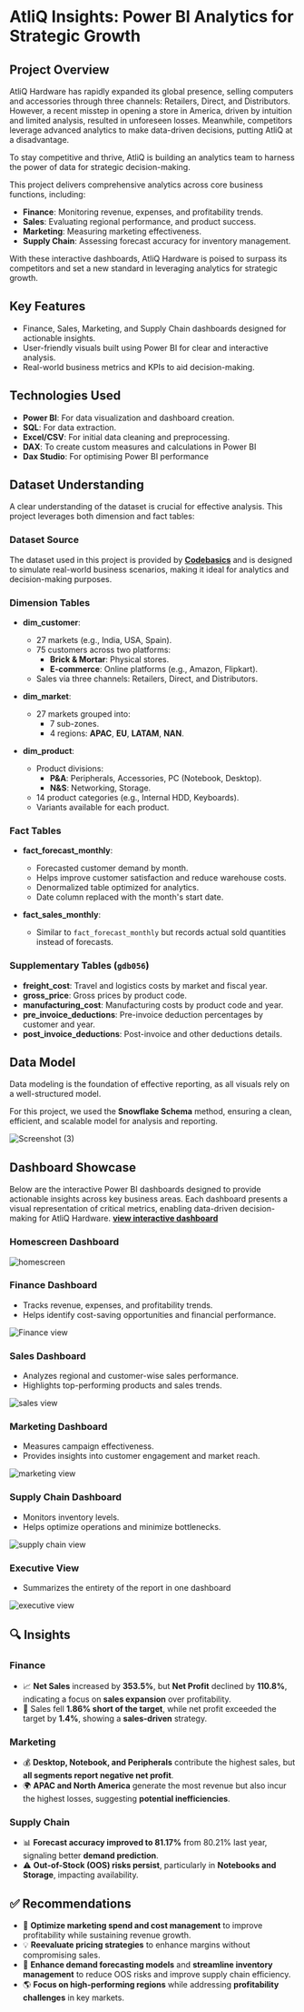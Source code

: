 # AtliQ Insights: Power BI Analytics for Strategic Growth
## **Project Overview**  

AtliQ Hardware has rapidly expanded its global presence, selling computers and accessories through three channels: Retailers, Direct, and Distributors. However, a recent misstep in opening a store in America, driven by intuition and limited analysis, resulted in unforeseen losses. Meanwhile, competitors leverage advanced analytics to make data-driven decisions, putting AtliQ at a disadvantage.

To stay competitive and thrive, AtliQ is building an analytics team to harness the power of data for strategic decision-making.  

This project delivers comprehensive analytics across core business functions, including:  
- **Finance**: Monitoring revenue, expenses, and profitability trends.  
- **Sales**: Evaluating regional performance, and product success.  
- **Marketing**: Measuring marketing effectiveness.  
- **Supply Chain**: Assessing forecast accuracy for inventory management.  

With these interactive dashboards, AtliQ Hardware is poised to surpass its competitors and set a new standard in leveraging analytics for strategic growth.  

## **Key Features**
- Finance, Sales, Marketing, and Supply Chain dashboards designed for actionable insights.  
- User-friendly visuals built using Power BI for clear and interactive analysis.  
- Real-world business metrics and KPIs to aid decision-making.

## **Technologies Used**  
- **Power BI**: For data visualization and dashboard creation.  
- **SQL**: For data extraction.  
- **Excel/CSV**: For initial data cleaning and preprocessing.  
- **DAX**: To create custom measures and calculations in Power BI
- **Dax Studio**: For optimising Power BI performance

## **Dataset Understanding**  

A clear understanding of the dataset is crucial for effective analysis. This project leverages both dimension and fact tables:  

### **Dataset Source**  
The dataset used in this project is provided by **[Codebasics](https://codebasics.io/)** and is designed to simulate real-world business scenarios, making it ideal for analytics and decision-making purposes.

### **Dimension Tables**  
- **dim_customer**:  
  - 27 markets (e.g., India, USA, Spain).  
  - 75 customers across two platforms:  
    - **Brick & Mortar**: Physical stores.  
    - **E-commerce**: Online platforms (e.g., Amazon, Flipkart).  
  - Sales via three channels: Retailers, Direct, and Distributors.  

- **dim_market**:  
  - 27 markets grouped into:  
    - 7 sub-zones.  
    - 4 regions: **APAC**, **EU**, **LATAM**, **NAN**.  

- **dim_product**:  
  - Product divisions:  
    - **P&A**: Peripherals, Accessories, PC (Notebook, Desktop).  
    - **N&S**: Networking, Storage.  
  - 14 product categories (e.g., Internal HDD, Keyboards).  
  - Variants available for each product.  

### **Fact Tables**  
- **fact_forecast_monthly**:  
  - Forecasted customer demand by month.  
  - Helps improve customer satisfaction and reduce warehouse costs.  
  - Denormalized table optimized for analytics.  
  - Date column replaced with the month's start date.  

- **fact_sales_monthly**:  
  - Similar to `fact_forecast_monthly` but records actual sold quantities instead of forecasts.  

### **Supplementary Tables** (`gdb056`)  
- **freight_cost**: Travel and logistics costs by market and fiscal year.  
- **gross_price**: Gross prices by product code.  
- **manufacturing_cost**: Manufacturing costs by product code and year.  
- **pre_invoice_deductions**: Pre-invoice deduction percentages by customer and year.  
- **post_invoice_deductions**: Post-invoice and other deductions details.

## **Data Model**  

Data modeling is the foundation of effective reporting, as all visuals rely on a well-structured model.  

For this project, we used the **Snowflake Schema** method, ensuring a clean, efficient, and scalable model for analysis and reporting.  

![Screenshot (3)](https://github.com/user-attachments/assets/39e0ff95-5916-4395-ae42-3efe622cd669)

## **Dashboard Showcase**
Below are the interactive Power BI dashboards designed to provide actionable insights across key business areas. Each dashboard presents a visual representation of critical metrics, enabling data-driven decision-making for AtliQ Hardware. **[view interactive dashboard](https://app.powerbi.com/reportEmbed?reportId=cd86b039-207c-4eb5-a4f9-8047b06f332e&autoAuth=true&ctid=ede29655-d097-42e4-bbb5-f38d427fbfb8)** 

### **Homescreen Dashboard**

![homescreen](https://github.com/user-attachments/assets/b9c1d311-4bad-43b6-844b-47ae2492419d)

### **Finance Dashboard**  
- Tracks revenue, expenses, and profitability trends.  
- Helps identify cost-saving opportunities and financial performance.
  
![Finance view](https://github.com/user-attachments/assets/0caef7ea-2791-49a3-a7fc-3777c9769b85)

### **Sales Dashboard**  
- Analyzes regional and customer-wise sales performance.  
- Highlights top-performing products and sales trends.

![sales view](https://github.com/user-attachments/assets/c950030b-48b8-4b0a-822b-510244ac0254)

### **Marketing Dashboard**  
- Measures campaign effectiveness.  
- Provides insights into customer engagement and market reach.

![marketing view](https://github.com/user-attachments/assets/bfe3582c-a801-412d-ac3a-c950e0a2b35b)

### **Supply Chain Dashboard**  
- Monitors inventory levels.  
- Helps optimize operations and minimize bottlenecks.

![supply chain view](https://github.com/user-attachments/assets/8c272908-535a-4219-9b8d-90a9f330067a)

### **Executive View**
- Summarizes the entirety of the report in one dashboard
  
![executive view](https://github.com/user-attachments/assets/27372935-5820-4a8f-8173-d9117b4891e2)

## 🔍 Insights

### **Finance**
- 📈 **Net Sales** increased by **353.5%**, but **Net Profit** declined by **110.8%**, indicating a focus on **sales expansion** over profitability.
- 🎯 Sales fell **1.86% short of the target**, while net profit exceeded the target by **1.4%**, showing a **sales-driven** strategy.

### **Marketing**
- 💰 **Desktop, Notebook, and Peripherals** contribute the highest sales, but **all segments report negative net profit**.
- 🌍 **APAC and North America** generate the most revenue but also incur the highest losses, suggesting **potential inefficiencies**.

### **Supply Chain**
- 📊 **Forecast accuracy improved to 81.17%** from 80.21% last year, signaling better **demand prediction**.
- ⚠️ **Out-of-Stock (OOS) risks persist**, particularly in **Notebooks and Storage**, impacting availability.

## ✅ Recommendations
- 🔄 **Optimize marketing spend and cost management** to improve profitability while sustaining revenue growth.
- 💡 **Reevaluate pricing strategies** to enhance margins without compromising sales.
- 🚀 **Enhance demand forecasting models** and **streamline inventory management** to reduce OOS risks and improve supply chain efficiency.
- 🌎 **Focus on high-performing regions** while addressing **profitability challenges** in key markets.





